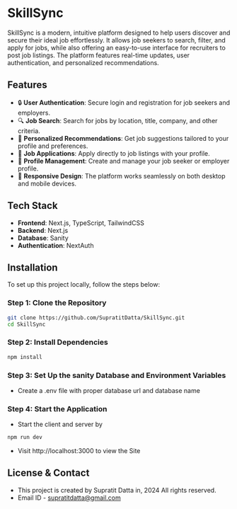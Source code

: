 # SkillSync

SkillSync is a modern, intuitive platform designed to help users discover and secure their ideal job effortlessly. It allows job seekers to search, filter, and apply for jobs, while also offering an easy-to-use interface for recruiters to post job listings. The platform features real-time updates, user authentication, and personalized recommendations.

## Features

- 🔒 **User Authentication**: Secure login and registration for job seekers and employers.
- 🔍 **Job Search**: Search for jobs by location, title, company, and other criteria.
- 🔄 **Personalized Recommendations**: Get job suggestions tailored to your profile and preferences.
- 💼 **Job Applications**: Apply directly to job listings with your profile.
- 📝 **Profile Management**: Create and manage your job seeker or employer profile.
- 📱 **Responsive Design**: The platform works seamlessly on both desktop and mobile devices.

## Tech Stack 

- **Frontend**: Next.js, TypeScript, TailwindCSS
- **Backend**: Next.js
- **Database**: Sanity
- **Authentication**: NextAuth

## Installation

To set up this project locally, follow the steps below:

### Step 1: Clone the Repository
```bash
git clone https://github.com/SupratitDatta/SkillSync.git
cd SkillSync
```
### Step 2: Install Dependencies
```bash
npm install
```

### Step 3: Set Up the sanity Database and Environment Variables

- Create a .env file with proper database url and database name

### Step 4: Start the Application

- Start the client and server by
```bash
npm run dev
```
- Visit http://localhost:3000 to view the Site

## License & Contact

- This project is created by Supratit Datta in, 2024 All rights reserved.
- Email ID - supratitdatta@gmail.com